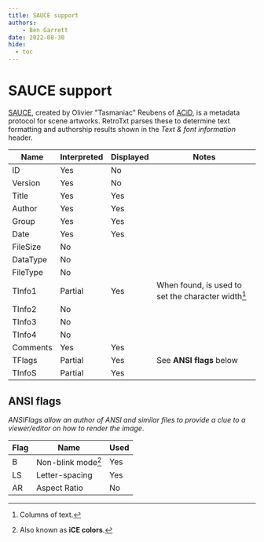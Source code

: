 ```yaml
---
title: SAUCE support
authors:
    - Ben Garrett
date: 2022-08-30
hide:
  - toc
---
```

# SAUCE support

[SAUCE](http://www.acid.org/info/sauce/sauce.htm), created by Olivier "Tasmaniac" Reubens of [ACiD](http://www.acid.org), is a metadata protocol for scene artworks. RetroTxt parses these to determine text formatting and authorship results shown in the _Text & font information_ header.

| Name | Interpreted | Displayed | Notes |
| -- | -- | -- | -- |
| ID | Yes | No | |
| Version | Yes | No | |
| Title | Yes | Yes | |
| Author | Yes | Yes | |
| Group | Yes | Yes | |
| Date | Yes | Yes | |
| FileSize | No | | |
| DataType | No | | |
| FileType | No | | |
| TInfo1 | Partial | Yes | When found, is used to set the character width[^1] |
| TInfo2 | No | | |
| TInfo3 | No | | |
| TInfo4 | No | | |
| Comments | Yes | Yes | |
| TFlags | Partial | Yes | See **ANSI flags** below |
| TInfoS | Partial | Yes | |

## ANSI flags

_ANSIFlags allow an author of ANSI and similar files to provide a clue to a viewer/editor on how to render the image_.

| Flag | Name | Used |
| -- | -- | -- |
| B | Non-blink mode[^2] | Yes |
| LS | Letter-spacing | Yes |
| AR | Aspect Ratio | No |

[^1]: Columns of text.
[^2]: Also known as **iCE colors**.